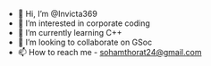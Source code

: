 - 👋 Hi, I’m @Invicta369
- 👀 I’m interested in corporate coding
- 🌱 I’m currently learning C++
- 💞️ I’m looking to collaborate on GSoc
- 📫 How to reach me - sohamthorat24@gmail.com

<!---
Invicta369/Invicta369 is a ✨ special ✨ repository because its `README.md` (this file) appears on your GitHub profile.
You can click the Preview link to take a look at your changes.
--->
